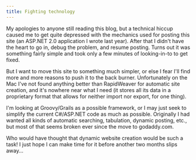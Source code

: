 ```yaml
---
title: Fighting technology
---
```


My apologies to anyone still reading this blog, but a technical hiccup caused me to get quite depressed with the mechanics used for posting this site (an ASP.NET 2.0 application I wrote last year).  After that I didn't have the heart to go in, debug the problem, and resume posting.  Turns out it was something fairly simple and took only a few minutes of looking-in-to to get fixed.

But I want to move this site to something much simpler, or else I fear I'll find more and more reasons to push it to the back burner. Unfortunately on the Mac I've not found anything better than RapidWeaver for automatic site creation, and it's nowhere near what I need (it stores all its data in a proprietary format that allows for neither import nor export, for one thing).

I'm looking at Groovy/Grails as a possible framework, or I may just seek to simplify the current C#/ASP.NET code as much as possible. Originally I had wanted all kinds of automatic searching, tabulation, dynamic posting, etc., but most of that seems broken ever since the move to godaddy.com.

Who would have thought that dynamic website creation would be such a task!  I just hope I can make time for it before another two months slips away...

